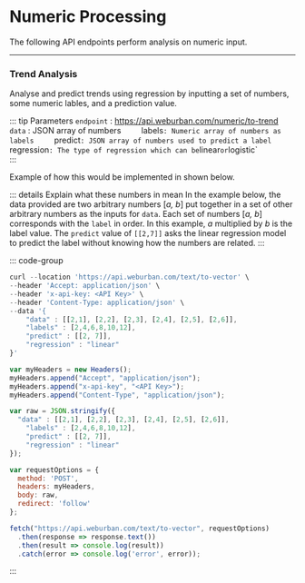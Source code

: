 # Numeric Processing 

The following API endpoints perform analysis on numeric input. 

***

### Trend Analysis

Analyse and predict trends using regression by inputting a set of numbers, some numeric lables, and a prediction value.     

::: tip Parameters
`endpoint` : https://api.weburban.com/numeric/to-trend    
`data` : JSON array of numbers`    
`labels` : Numeric array of numbers as labels     
`predict` : JSON array of numbers used to predict a label     
`regression` : The type of regression which can be `linear` or `logistic`     
:::

Example of how this would be implemented in shown below. 

::: details Explain what these numbers in mean
In the example below, the data provided are two arbitrary numbers [_a, b_] put together in a set of other arbitrary numbers as the inputs for `data`. Each set of numbers [_a, b_] corresponds with the `label` in order. In this example, _a_ multiplied by _b_ is the label value. The `predict` value of `[[2,7]]` asks the linear regression model to predict the label without knowing how the numbers are related. 
:::

::: code-group

```js [curl]
curl --location 'https://api.weburban.com/text/to-vector' \
--header 'Accept: application/json' \
--header 'x-api-key: <API Key>' \
--header 'Content-Type: application/json' \
--data '{
    "data" : [[2,1], [2,2], [2,3], [2,4], [2,5], [2,6]],
    "labels" : [2,4,6,8,10,12],
    "predict" : [[2, 7]],
    "regression" : "linear"
}'
```

```js [Javascript]
var myHeaders = new Headers();
myHeaders.append("Accept", "application/json");
myHeaders.append("x-api-key", "<API Key>");
myHeaders.append("Content-Type", "application/json");

var raw = JSON.stringify({
  "data" : [[2,1], [2,2], [2,3], [2,4], [2,5], [2,6]],
    "labels" : [2,4,6,8,10,12],
    "predict" : [[2, 7]],
    "regression" : "linear"
});

var requestOptions = {
  method: 'POST',
  headers: myHeaders,
  body: raw,
  redirect: 'follow'
};

fetch("https://api.weburban.com/text/to-vector", requestOptions)
  .then(response => response.text())
  .then(result => console.log(result))
  .catch(error => console.log('error', error));
```
:::
